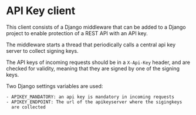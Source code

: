 API Key client
==============

This client consists of a Django middleware that can be added
to a Django project to enable protection of a REST API
with an API key.

The middleware starts a thread that periodically calls a central
api key server to collect signing keys.

The API keys of incoming requests should be in a `X-Api-Key` header,
and are checked for validity, meaning that they are signed by one of the signing keys.

Two Django settings variables are used:

    - APIKEY_MANDATORY: an api key is mandatory in incoming requests
    - APIKEY_ENDPOINT: The url of the apikeyserver where the sigingkeys
      are collected


